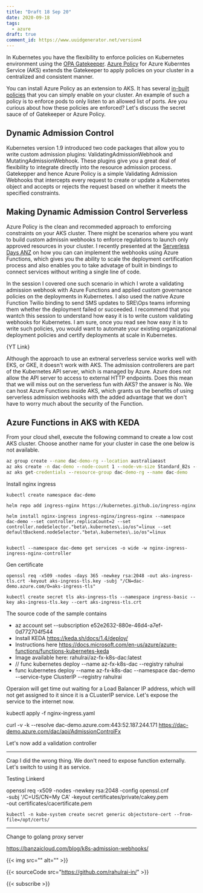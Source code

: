 ```yaml
---
title: "Draft 18 Sep 20"
date: 2020-09-18
tags:
  - azure
draft: true
comment_id: https://www.uuidgenerator.net/version4
---
```


In Kubernetes you have the flexibility to enforce policies on Kubernetes environment using the [OPA Gatekeeper](https://github.com/open-policy-agent/gatekeeper). [Azure Policy](https://docs.microsoft.com/en-us/azure/governance/policy/concepts/policy-for-kubernetes) for Azure Kuberntes Service (AKS) extends the Gatekeeper to apply policies on your cluster in a centralized and consistent manner.

You can install Azure Policy as an extension to AKS. It has several [in-built policies](https://docs.microsoft.com/en-us/azure/governance/policy/samples/built-in-policies#kubernetes) that you can simply enable on your cluster. An example of such a policy is to enforce pods to only listen to an allowed list of ports. Are you curious about how these policies are enforced? Let's discuss the secret sauce of of Gatekeeper or Azure Policy.

## Dynamic Admission Control

Kubernetes version 1.9 introduced two code packages that allow you to write custom admission plugins: ValidatingAdmissionWebhook and MutatingAdmissionWebhook. These plugins give you a great deal of flexibility to integrate directly into the resource admission process. Gatekepper and hence Azure Policy is a simple Validating Admission Webhooks that intercepts every request to create or update a Kubernetes object and accepts or rejects the request based on whether it meets the specified constraints.

## Making Dynamic Admission Control Serverless

Azure Policy is the clean and recommeded approach to emforcing constraints on your AKS cluster. There might be scenarios where you want to build custom admissin webhooks to enforce regulations to launch only approved resources in your cluster. I recently presented at the [Serverless Days ANZ](https://anz.serverlessdays.io/) on how you can can implement the webhooks using Azure Functions, which gives you the ability to scale the deployment certification process and also enables you to take advatage of built in bindings to connect services without writing a single line of code.

In the session I covered one such scenario in which I wrote a validating admission webhook with Azure Functions and applied custom governance policies on the deployments in Kubernetes. I also used the native Azure Function Twilio binding to send SMS updates to SRE\Ops teams informing them whether the deployment failed or succeeded. I recommend that you wantch this session to understand how easy it is to write custom validating webhooks for Kubernetes. I am sure, once you read see how easy it is to write such policies, you would want to automate your existing organizational deployment policies and certify deployments at scale in Kubernetes.

{YT Link}

Although the approach to use an extneral serverless service works well with EKS, or GKE, it doesn't work with AKS. The admission controllerers are part of the Kubernetes API server, which is managed by Azure. Azure does not allow the API server to access to external HTTP endpoints. Does this mean that we will miss out on the serverless fun with AKS? the answer is No. We can host Azure Functions inside AKS, which grants us the benefits of using serverless admission webhooks with the added advantage that we don't have to worry much about the security of the Function.

## Azure Functions in AKS with KEDA

From your cloud shell, execute the following command to create a low cost AKS cluster. Choose another name for your cluster in case the one below is not available.

```cmd
az group create --name dac-demo-rg --location australiaeast
az aks create -n dac-demo --node-count 1 --node-vm-size Standard_B2s --load-balancer-sku basic --node-osdisk-size 32 --resource-group dac-demo-rg --generate-ssh-keys
az aks get-credentials --resource-group dac-demo-rg --name dac-demo
```

Install nginx ingress

```
kubectl create namespace dac-demo

helm repo add ingress-nginx https://kubernetes.github.io/ingress-nginx

helm install nginx-ingress ingress-nginx/ingress-nginx --namespace dac-demo --set controller.replicaCount=2 --set controller.nodeSelector."beta\.kubernetes\.io/os"=linux --set defaultBackend.nodeSelector."beta\.kubernetes\.io/os"=linux


kubectl --namespace dac-demo get services -o wide -w nginx-ingress-ingress-nginx-controller

```

Gen certificate

```
openssl req -x509 -nodes -days 365 -newkey rsa:2048 -out aks-ingress-tls.crt -keyout aks-ingress-tls.key -subj "/CN=dac-demo.azure.com/O=aks-ingress-tls"

kubectl create secret tls aks-ingress-tls --namespace ingress-basic --key aks-ingress-tls.key --cert aks-ingress-tls.crt
```

The source code of the sample contains

- az account set --subscription e52e2632-880e-46d4-a7ef-0d772704f544
- Install KEDA https://keda.sh/docs/1.4/deploy/
- Instructions here https://docs.microsoft.com/en-us/azure/azure-functions/functions-kubernetes-keda
- Image available here: rahulrai/az-fx-k8s-dac:latest
- // func kubernetes deploy --name az-fx-k8s-dac --registry rahulrai
- func kubernetes deploy --name az-fx-k8s-dac --namespace dac-demo --service-type ClusterIP --registry rahulrai

Operaion will get time out waiting for a Load Balancer IP address, which will not get assigned to it since it is a CLusterIP service. Let's expose the service to the internet now.

kubectl apply -f nginx-ingress.yaml

curl -v -k --resolve dac-demo.azure.com:443:52.187.244.171 https://dac-demo.azure.com/dac/api/AdmissionControlFx

Let's now add a validation controller

---

Crap I did the wrong thing. We don't need to expose function externally. Let's switch to using it as service.

Testing Linkerd

openssl req -x509 -nodes -newkey rsa:2048 -config openssl.cnf \
 -subj '/C=US/CN=My CA' -keyout certificates/private/cakey.pem \
 -out certificates/cacertificate.pem

```
kubectl -n kube-system create secret generic objectstore-cert --from-file=/opt/certs/

```

---

Change to golang proxy server

https://banzaicloud.com/blog/k8s-admission-webhooks/

{{< img src="" alt="" >}}

{{< sourceCode src="https://github.com/rahulrai-in/" >}}

{{< subscribe >}}
